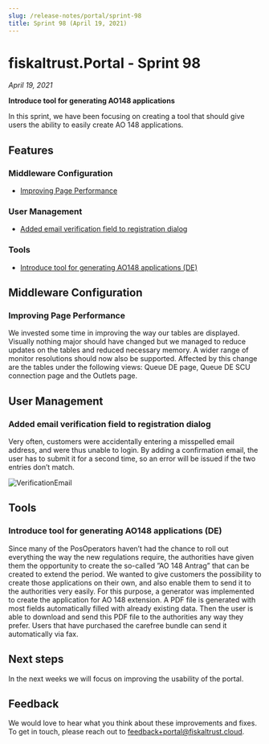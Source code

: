 ```yaml
---
slug: /release-notes/portal/sprint-98
title: Sprint 98 (April 19, 2021)
---
```


# fiskaltrust.Portal - Sprint 98
_April 19, 2021_

**Introduce tool for generating AO148 applications**

In this sprint, we have been focusing on creating a tool that should give users the ability to easily create AO 148 applications.

## Features

### Middleware Configuration

- [Improving Page Performance](#improving-page-performance)

### User Management
- [Added email verification field to registration dialog](#added-email-verification-field-to-registration-dialog)

### Tools
- [Introduce tool for generating AO148 applications (DE)](#introduce-tool-for-generating-ao148-applications-de)
 
## Middleware Configuration

### Improving Page Performance
 
We invested some time in improving the way our tables are displayed. Visually nothing major should have changed but we managed to reduce updates on the tables and reduced necessary memory. A wider range of monitor resolutions should now also be supported.
Affected by this change are the tables under the following views: Queue DE page,  Queue DE SCU connection page and the Outlets page.
 
## User Management
 
### Added email verification field to registration dialog
Very often, customers were accidentally entering a misspelled email address, and were thus unable to login. By adding a confirmation email, the user has to submit it for a second time, so an error will be issued if the two entries don’t match.
 
![VerificationEmail](images/sprint-98/VerificationEmail.png)
 
## Tools
 
### Introduce tool for generating AO148 applications (DE)
Since many of the PosOperators haven’t had the chance to roll out everything the way the new regulations require, the authorities have given them the opportunity to create the  so-called ”AO 148 Antrag” that can be created to extend the period. We wanted to give customers the possibility to create those applications on their own, and also enable them to send it to the authorities very easily.
For this purpose, a generator was implemented to create the application for AO 148 extension. A PDF file is generated with most fields automatically filled with already existing data. Then the user is able to download and send this PDF file to the authorities any way they prefer. Users that have purchased the carefree bundle can send it automatically via fax.
 
## Next steps
 
In the next weeks we will focus on improving the usability of the portal.
## Feedback
 
We would love to hear what you think about these improvements and fixes. To get in touch, please reach out to [feedback+portal@fiskaltrust.cloud](mailto:feedback+portal@fiskaltrust.cloud). 

